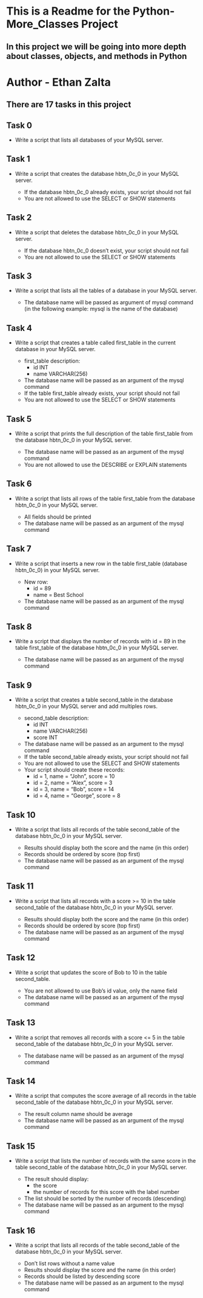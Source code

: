 # This is a Readme for the Python-More_Classes Project
## In this project we will be going into more depth about classes, objects, and methods in Python

# Author - Ethan Zalta

## There are 17 tasks in this project


## **Task 0**
* Write a script that lists all databases of your MySQL server.

## **Task 1**
* Write a script that creates the database hbtn_0c_0 in your MySQL server.

    * If the database hbtn_0c_0 already exists, your script should not fail
    * You are not allowed to use the SELECT or SHOW statements

## **Task 2**
* Write a script that deletes the database hbtn_0c_0 in your MySQL server.

    * If the database hbtn_0c_0 doesn’t exist, your script should not fail
    * You are not allowed to use the SELECT or SHOW statements


## **Task 3**
* Write a script that lists all the tables of a database in your MySQL server.

    * The database name will be passed as argument of mysql command (in the following example: mysql is the name of the database)

## **Task 4**
* Write a script that creates a table called first_table in the current database in your MySQL server.

    * first_table description:
        * id INT
        * name VARCHAR(256)
    * The database name will be passed as an argument of the mysql command
    * If the table first_table already exists, your script should not fail
    * You are not allowed to use the SELECT or SHOW statements


## **Task 5**
* Write a script that prints the full description of the table first_table from the database hbtn_0c_0 in your MySQL server.

    * The database name will be passed as an argument of the mysql command
    * You are not allowed to use the DESCRIBE or EXPLAIN statements

## **Task 6**
* Write a script that lists all rows of the table first_table from the database hbtn_0c_0 in your MySQL server.

    * All fields should be printed
    * The database name will be passed as an argument of the mysql command

## **Task 7**
* Write a script that inserts a new row in the table first_table (database hbtn_0c_0) in your MySQL server.

    * New row:
        * id = 89
        * name = Best School
    * The database name will be passed as an argument of the mysql command

## **Task 8**
* Write a script that displays the number of records with id = 89 in the table first_table of the database hbtn_0c_0 in your MySQL server.

    * The database name will be passed as an argument of the mysql command

## **Task 9**
* Write a script that creates a table second_table in the database hbtn_0c_0 in your MySQL server and add multiples rows.

    * second_table description:
        * id INT
        * name VARCHAR(256)
        * score INT
    * The database name will be passed as an argument to the mysql command
    * If the table second_table already exists, your script should not fail
    * You are not allowed to use the SELECT and SHOW statements
    * Your script should create these records:
        * id = 1, name = “John”, score = 10
        * id = 2, name = “Alex”, score = 3
        * id = 3, name = “Bob”, score = 14
        * id = 4, name = “George”, score = 8

## **Task 10**
* Write a script that lists all records of the table second_table of the database hbtn_0c_0 in your MySQL server.

    * Results should display both the score and the name (in this order)
    * Records should be ordered by score (top first)
    * The database name will be passed as an argument of the mysql command

## **Task 11**
* Write a script that lists all records with a score >= 10 in the table second_table of the database hbtn_0c_0 in your MySQL server.

    * Results should display both the score and the name (in this order)
    * Records should be ordered by score (top first)
    * The database name will be passed as an argument of the mysql command

## **Task 12**
* Write a script that updates the score of Bob to 10 in the table second_table.

    * You are not allowed to use Bob’s id value, only the name field
    * The database name will be passed as an argument of the mysql command

## **Task 13**
* Write a script that removes all records with a score <= 5 in the table second_table of the database hbtn_0c_0 in your MySQL server.

    * The database name will be passed as an argument of the mysql command

## **Task 14**
* Write a script that computes the score average of all records in the table second_table of the database hbtn_0c_0 in your MySQL server.

    * The result column name should be average
    * The database name will be passed as an argument of the mysql command


## **Task 15**
* Write a script that lists the number of records with the same score in the table second_table of the database hbtn_0c_0 in your MySQL server.

    * The result should display:
        * the score
        * the number of records for this score with the label number
    * The list should be sorted by the number of records (descending)
    * The database name will be passed as an argument to the mysql command

## **Task 16**
* Write a script that lists all records of the table second_table of the database hbtn_0c_0 in your MySQL server.

    * Don’t list rows without a name value
    * Results should display the score and the name (in this order)
    * Records should be listed by descending score
    * The database name will be passed as an argument to the mysql command
